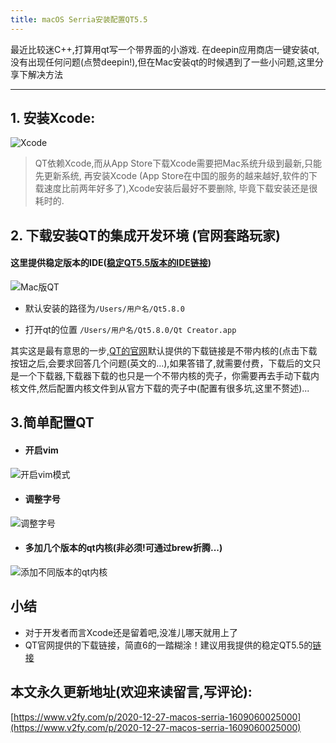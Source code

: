```yaml
---
title: macOS Serria安装配置QT5.5
---
```








最近比较迷C++,打算用qt写一个带界面的小游戏.
在deepin应用商店一键安装qt, 没有出现任何问题(点赞deepin!),但在Mac安装qt的时候遇到了一些小问题,这里分享下解决方法

---
## 1. 安装Xcode:
![Xcode](https://www.v2fy.com/asset/0i/jikemiji/jikemiji-md/2020-12-27-macos-serria-1609060025000.assets/1240-20201227170730104.png)

> QT依赖Xcode,而从App Store下载Xcode需要把Mac系统升级到最新,只能先更新系统, 再安装Xcode (App Store在中国的服务的越来越好,软件的下载速度比前两年好多了),Xcode安装后最好不要删除, 毕竟下载安装还是很耗时的. 

## 2. 下载安装QT的集成开发环境 (官网套路玩家)

#### 这里提供稳定版本的IDE([稳定QT5.5版本的IDE链接](http://download.qt.io/archive/qt/5.5/5.5.0/))

![Mac版QT](https://www.v2fy.com/asset/0i/jikemiji/jikemiji-md/2020-12-27-macos-serria-1609060025000.assets/1240-20201227170730098.png)

- 默认安装的路径为`/Users/用户名/Qt5.8.0`

- 打开qt的位置 `/Users/用户名/Qt5.8.0/Qt Creator.app`

其实这是最有意思的一步,[QT的官网](https://www.qt.io/download/)默认提供的下载链接是不带内核的(点击下载按钮之后,会要求回答几个问题(英文的...),如果答错了,就需要付费，下载后的文只是一个下载器,下载器下载的也只是一个不带内核的壳子，你需要再去手动下载内核文件,然后配置内核文件到从官方下载的壳子中(配置有很多坑,这里不赘述)...


## 3.简单配置QT

- #### 开启vim

![开启vim模式](https://www.v2fy.com/asset/0i/jikemiji/jikemiji-md/2020-12-27-macos-serria-1609060025000.assets/1240-20201227170730089-9060050.png)

- #### 调整字号

![调整字号](https://www.v2fy.com/asset/0i/jikemiji/jikemiji-md/2020-12-27-macos-serria-1609060025000.assets/1240-20201227170730059.png)

- #### 多加几个版本的qt内核(非必须!可通过brew折腾...)

![添加不同版本的qt内核](https://www.v2fy.com/asset/0i/jikemiji/jikemiji-md/2020-12-27-macos-serria-1609060025000.assets/1240-20201227170730089.png)

## 小结
- 对于开发者而言Xcode还是留着吧,没准儿哪天就用上了
- QT官网提供的下载链接，简直6的一踏糊涂！建议用我提供的稳定QT5.5的[链接](http://download.qt.io/archive/qt/5.5/5.5.0/)



## 本文永久更新地址(欢迎来读留言,写评论):

[https://www.v2fy.com/p/2020-12-27-macos-serria-1609060025000](https://www.v2fy.com/p/2020-12-27-macos-serria-1609060025000)


